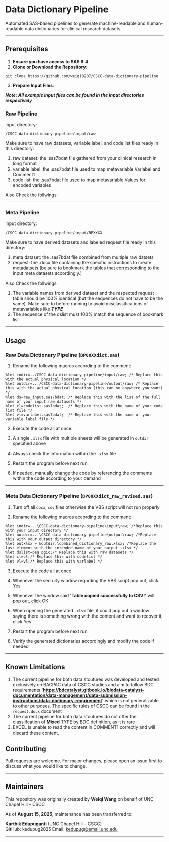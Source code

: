 # Data Dictionary Pipeline

Automated SAS-based pipelines to generate machine-readable and human-readable data dictionaries for clinical research datasets.

---

## Prerequisites
1.	**Ensure you have access to SAS 9.4**
2.	**Clone or Download the Repository**:
```
git clone https://github.com/weiqi0207/CSCC-data-dictionary-pipeline
```

3.  **Prepare Input Files**:

***Note: All example input files can be found in the input directories respectively***

### Raw Pipeline

input directory: 

```
/CSCC-data-dictionary-pipeline/input/raw
```
Make sure to have raw datasets, variable label, and code list files ready in this directory:

1. raw dataset: the .sas7bdat file gathered from your clinical research in long format
2. variable label: the .sas7bdat file used to map metavariable Varlabel and Comment1
3. code list: the .sas7bdat file used to map metavariable Values for encoded variables

Also Check the follwings:

---

### Meta Pipeline

input directory:

```
/CSCC-data-dictionary-pipeline/input/BPXXXX
```

Make sure to have derived datasets and labeled request file ready in this directory:

1. meta dataset: the .sas7bdat file combined from multiple raw datsets
2. request: the .docx file containing the specific instructions to create metadatsets (be sure to bookmark the tables that corresponding to the input meta datasets accordingly.)

Also Check the follwings:

1. The variable names from derived dataset and the respected request table should be 100% identical (but the sequences do not have to be the same). Make sure to before running to avoid misclassifications of metavariables like ***TYPE***
2. The sequence of the dslist must 100% match the sequence of bookmark list

---


## Usage

### Raw Data Dictionary Pipeline (`BP00XXdict.sas`)

1. Rename the following macros according to the comment:

```sas
%let indir=../CSCC-data-dictionary-pipeline/input/raw; /* Replace this with the actual physical location */
%let outdir=.../CSCC-data-dictionary-pipeline/output/raw; /* Replace this with the actual physical location (this can be anywhere you want) */
%let ds=raw_input.sas7bdat; /* Replace this with the list of the full name of your input raw datasets */
%let cl=codelist.sas7bdat;  /* Replace this with the name of your code list file */
%let vl=varlabel.sas7bdat;  /* Replace this with the name of your variable label file */
```
2. Execute the code all at once

3. A single `.xlsx` file with multiple sheets will be generated in `outdir` specified above

4. Always check the information within the `.xlsx` file

5. Restart the program before next run

6. If needed, manually change the code by referencing the comments within the code according to your demand

---

### Meta Data Dictionary Pipeline (`BP00XXdict_raw_revised.sas`)

1. Turn off all `docx`, `csv` files otherwise the VBS script will not run properly

2. Rename the following macros according to the comment:

```sas
%let indir=...\CSCC-data-dictionary-pipeline\input\raw; /*Replace this with your input directory */
%let outdir=...\CSCC-data-dictionary-pipeline\output\raw; /*Replace this with your output directory */
%let outxlsx = &outdir.\combined_dictionary_raw.xlsx; /*Replace the last element with the intended name of your output .xlsx */
%let dslist=peg pgic;/* Replace this with raw datasets */
%let cl=cl;/* Replace this with codelist */
%let vl=vl;/* Replace this with varlabel */
```
3. Execute the code all at once

4. Whenever the secruity window regarding the VBS script pop out, click Yes

5. Whenever the window said **'Table copied successfully to CSV!'** will pop out, click OK

6. When opening the generated `.xlsx` file, it could pop out a window saying there is something wrong with the content and want to recover it, click Yes

7. Restart the program before next run

8. Verify the generated dictionaries accordingly and modify the code if needed

---
## Known Limitations

1. The current pipeline for both data stcutures was developed and tested exclusively on BACPAC data of CSCC studies and aim to follow BDC requirements **'https://bdcatalyst.gitbook.io/biodata-catalyst-documentation/data-management/data-submission-instructions/data-dictionary-requirement'** which is not generalizable to other purposes. The specific rules of CSCC can be found in the `request.docx` document
2. The current pipeline for both data stcutures do not offer the classiifcation of **Mixed** TYPE by BDC definition, as it is rare
3. EXCEL is unable to read the content in COMMENT1 correctly and will discard these content.


## Contributing
Pull requests are welcome. For major changes, please open an issue first to discuss what you would like to change.

---

##  Maintainers

This repository was originally created by **Weiqi Wang** on behalf of UNC Chapel Hill – CSCC

As of **August 15, 2025**, maintenance has been transferred to:

**Karthik Edupuganti** (UNC Chapel Hill – CSCC)  
GitHub: kedupug2025
Email: kedupug@email.unc.edu

---
